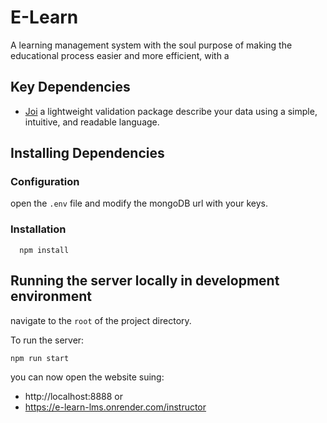 # E-Learn

A learning management system with the soul purpose of making the educational process easier and more efficient, with a

## Key Dependencies

- [Joi](https://joi.dev/api/?v=17.9.1) a lightweight validation package describe your data using a simple, intuitive, and readable language.

## Installing Dependencies

### Configuration

open the `.env` file and modify the mongoDB url with your keys.

### Installation

```
  npm install
```

## Running the server locally in development environment

navigate to the `root` of the project directory.

To run the server:

```
npm run start
```

you can now open the website suing:

- http://localhost:8888
  or
- https://e-learn-lms.onrender.com/instructor
